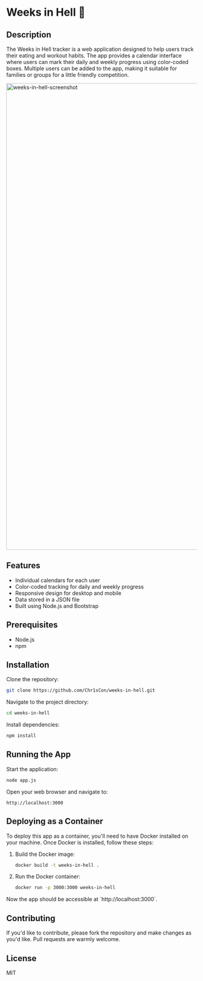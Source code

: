 # Weeks in Hell 🥵

## Description

The Weeks in Hell tracker is a web application designed to help users track their eating and workout habits. The app provides a calendar interface where users can mark their daily and weekly progress using color-coded boxes. Multiple users can be added to the app, making it suitable for families or groups for a little friendly competition.

<img width="1235" alt="weeks-in-hell-screenshot" src="https://github.com/Chr1sCon/weeks-in-hell/assets/20434300/550bb7fa-0f4a-4484-9081-d7d93c18c2a0">

## Features

- Individual calendars for each user
- Color-coded tracking for daily and weekly progress
- Responsive design for desktop and mobile
- Data stored in a JSON file
- Built using Node.js and Bootstrap

## Prerequisites

- Node.js
- npm

## Installation

Clone the repository:

```bash
git clone https://github.com/Chr1sCon/weeks-in-hell.git
```

Navigate to the project directory:

```bash
cd weeks-in-hell
```

Install dependencies:

```bash
npm install
```

## Running the App

Start the application:

```bash
node app.js
```

Open your web browser and navigate to:

```
http://localhost:3000
```

## Deploying as a Container

To deploy this app as a container, you'll need to have Docker installed on your machine. Once Docker is installed, follow these steps:

1. Build the Docker image:

   ```bash
   docker build -t weeks-in-hell .
   ```

2. Run the Docker container:

   ```bash
   docker run -p 3000:3000 weeks-in-hell
   ```

Now the app should be accessible at \`http://localhost:3000\`.

## Contributing

If you'd like to contribute, please fork the repository and make changes as you'd like. Pull requests are warmly welcome.

## License

MIT
